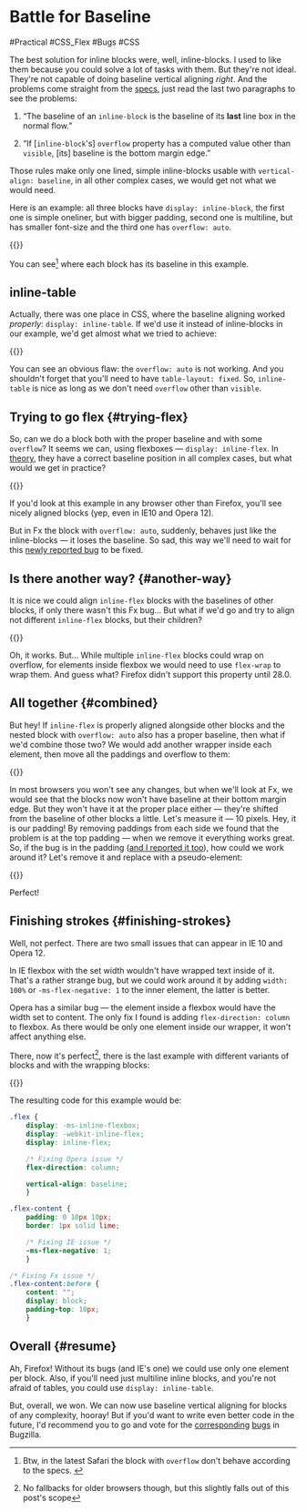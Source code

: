 # Battle for Baseline

#Practical #CSS_Flex #Bugs #CSS

<!-- ![Kitties](flex-baseline.jpg "{:width='756' height='478'}") -->

The best solution for inline blocks were, well, inline-blocks. I used to like them because you could solve a lot of tasks with them. But they're not ideal. They're not capable of doing baseline vertical aligning *right*. And the problems come straight from the [specs][vertical-align], just read the last two paragraphs to see the problems:

1. “The baseline of an `inline-block` is the baseline of its **last** line box in the normal flow.”

2. “If [`inline-block`'s] `overflow` property has a computed value other than `visible`, [its] baseline is the bottom margin edge.”

Those rules make only one lined, simple inline-blocks usable with `vertical-align: baseline`, in all other complex cases, we would get not what we would need.

Here is an example: all three blocks have `display: inline-block`, the first one is simple oneliner, but with bigger padding, second one is multiline, but has smaller font-size and the third one has `overflow: auto`.

{{<Partial src="examples/flex-baseline1.html" screenshot="true" />}}

You can see[^safari] where each block has its baseline in this example.

[^safari]: Btw, in the latest Safari the block with `overflow` don't behave according to the specs. <!-- span="2" -->

## inline-table

Actually, there was one place in CSS, where the baseline aligning worked *properly*: `display: inline-table`. If we'd use it instead of inline-blocks in our example, we'd get almost what we tried to achieve:

{{<Partial src="examples/flex-baseline2.html" screenshot="true" />}}

You can see an obvious flaw: the `overflow: auto` is not working. And you shouldn't forget that you'll need to have `table-layout: fixed`. So, `inline-table` is nice as long as we don't need `overflow` other than `visible`.

## Trying to go flex {#trying-flex}

So, can we do a block both with the proper baseline and with some `overflow`? It seems we can, using flexboxes — `display: inline-flex`. In [theory][flex-baselines], they have a correct baseline position in all complex cases, but what would we get in practice?

{{<Partial src="examples/flex-baseline3.html" screenshot="true" alt="Screenshot from Firefox 27.0" />}}

If you'd look at this example in any browser other than Firefox, you'll see nicely aligned blocks (yep, even in IE10 and Opera 12).

But in Fx the block with `overflow: auto`, suddenly, behaves just like the inline-blocks — it loses the baseline. So sad, this way we'll need to wait for this [newly reported bug][bug1] to be fixed.

## Is there another way? {#another-way}

It is nice we could align `inline-flex` blocks with the baselines of other blocks, if only there wasn't this Fx bug… But what if we'd go and try to align not different `inline-flex` blocks, but their children?

{{<Partial src="examples/flex-baseline4.html" screenshot="true" />}}

Oh, it works. But… While multiple `inline-flex` blocks could wrap on overflow, for elements inside flexbox we would need to use `flex-wrap` to wrap them. And guess what? Firefox didn't support this property until 28.0.

## All together {#combined}

But hey! If `inline-flex` is properly aligned alongside other blocks and the nested block with `overflow: auto` also has a proper baseline, then what if we'd combine those two? We would add another wrapper inside each element, then move all the paddings and overflow to them:

{{<Partial src="examples/flex-baseline5.html" screenshot="true" alt="Screenshot from Firefox 27.0" />}}

In most browsers you won't see any changes, but when we'll look at Fx, we would see that the blocks now won't have baseline at their bottom margin edge. But they won't have it at the proper place either — they're shifted from the baseline of other blocks a little. Let's measure it — 10 pixels. Hey, it is our padding! By removing paddings from each side we found that the problem is at the top padding — when we remove it everything works great. So, if the bug is in the padding ([and I reported it too][bug2]), how could we work around it? Let's remove it and replace with a pseudo-element:

{{<Partial src="examples/flex-baseline6.html" screenshot="true" alt="Screenshot from Firefox 27.0" />}}

Perfect!

## Finishing strokes {#finishing-strokes}

Well, not perfect. There are two small issues that can appear in IE 10 and Opera 12.

In IE flexbox with the set width wouldn't have wrapped text inside of it. That's a rather strange bug, but we could work around it by adding `width: 100%` or `-ms-flex-negative: 1` to the inner element, the latter is better.

Opera has a similar bug — the element inside a flexbox would have the width set to content. The only fix I found is adding `flex-direction: column` to flexbox. As there would be only one element inside our wrapper, it won't affect anything else.

There, now it's perfect[^without-fallbacks], there is the last example with different variants of blocks and with the wrapping blocks:

[^without-fallbacks]: No fallbacks for older browsers though, but this slightly falls out of this post's scope

{{<Partial src="examples/flex-baseline7.html" screenshot="true" />}}

The resulting code for this example would be:

``` CSS
.flex {
    display: -ms-inline-flexbox;
    display: -webkit-inline-flex;
    display: inline-flex;

    /* Fixing Opera issue */
    flex-direction: column;

    vertical-align: baseline;
    }

.flex-content {
    padding: 0 10px 10px;
    border: 1px solid lime;

    /* Fixing IE issue */
    -ms-flex-negative: 1;
    }

/* Fixing Fx issue */
.flex-content:before {
    content: "";
    display: block;
    padding-top: 10px;
    }
```

## Overall {#resume}

Ah, Firefox! Without its bugs (and IE's one) we could use only one element per block. Also, if you'll need just multiline inline blocks, and you're not afraid of tables, you could use `display: inline-table`.


But, overall, we won. We can now use baseline vertical aligning for blocks of any complexity, hooray! But if you'd want to write even better code in the future, I'd recommend you to go and vote for the [corresponding][bug1] [bugs][bug2] in Bugzilla.


[bug1]: https://bugzilla.mozilla.org/show_bug.cgi?id=969874
[bug2]: https://bugzilla.mozilla.org/show_bug.cgi?id=969880
[vertical-align]: https://www.w3.org/TR/CSS2/visudet.html#propdef-vertical-align
[flex-baselines]: https://www.w3.org/TR/css3-flexbox/#flex-baselines
